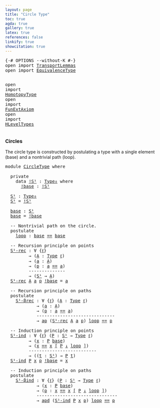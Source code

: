 ```yaml
---
layout: page
title: "Circle Type"
toc: true
agda: true
gallery: true
latex: true
references: false
linkify: true
showcitation: true
---
```


<div class="hide" >
<pre class="Agda">
<a id="185" class="Symbol">{-#</a> <a id="189" class="Keyword">OPTIONS</a> <a id="197" class="Pragma">--without-K</a> <a id="209" class="Symbol">#-}</a>
<a id="213" class="Keyword">open</a> <a id="218" class="Keyword">import</a> <a id="225" href="TransportLemmas.html" class="Module">TransportLemmas</a>
<a id="241" class="Keyword">open</a> <a id="246" class="Keyword">import</a> <a id="253" href="EquivalenceType.html" class="Module">EquivalenceType</a>

<a id="270" class="Keyword">open</a> <a id="275" class="Keyword">import</a> <a id="282" href="HomotopyType.html" class="Module">HomotopyType</a>
<a id="295" class="Keyword">open</a> <a id="300" class="Keyword">import</a> <a id="307" href="FunExtAxiom.html" class="Module">FunExtAxiom</a>
<a id="319" class="Keyword">open</a> <a id="324" class="Keyword">import</a> <a id="331" href="HLevelTypes.html" class="Module">HLevelTypes</a>
</pre>
</div>

### Circles

The circle type is constructed by postulating a type with
a single element (base) and a nontrivial path (loop).

<pre class="Agda">
<a id="501" class="Keyword">module</a> <a id="508" href="CircleType.html" class="Module">CircleType</a> <a id="519" class="Keyword">where</a>

  <a id="528" class="Keyword">private</a>
    <a id="540" class="Keyword">data</a> <a id="!S¹"></a><a id="545" href="CircleType.html#545" class="Datatype">!S¹</a> <a id="549" class="Symbol">:</a> <a id="551" href="Intro.html#1892" class="Function">Type₀</a> <a id="557" class="Keyword">where</a>
      <a id="!S¹.!base"></a><a id="569" href="CircleType.html#569" class="InductiveConstructor">!base</a> <a id="575" class="Symbol">:</a> <a id="577" href="CircleType.html#545" class="Datatype">!S¹</a>

  <a id="S¹"></a><a id="584" href="CircleType.html#584" class="Function">S¹</a> <a id="587" class="Symbol">:</a> <a id="589" href="Intro.html#1892" class="Function">Type₀</a>
  <a id="597" href="CircleType.html#584" class="Function">S¹</a> <a id="600" class="Symbol">=</a> <a id="602" href="CircleType.html#545" class="Datatype">!S¹</a>

  <a id="base"></a><a id="609" href="CircleType.html#609" class="Function">base</a> <a id="614" class="Symbol">:</a> <a id="616" href="CircleType.html#584" class="Function">S¹</a>
  <a id="621" href="CircleType.html#609" class="Function">base</a> <a id="626" class="Symbol">=</a> <a id="628" href="CircleType.html#569" class="InductiveConstructor">!base</a>

  <a id="637" class="Comment">-- Nontrivial path on the circle.</a>
  <a id="673" class="Keyword">postulate</a>
    <a id="loop"></a><a id="687" href="CircleType.html#687" class="Postulate">loop</a> <a id="692" class="Symbol">:</a> <a id="694" href="CircleType.html#609" class="Function">base</a> <a id="699" href="BasicTypes.html#4294" class="Datatype Operator">==</a> <a id="702" href="CircleType.html#609" class="Function">base</a>

  <a id="710" class="Comment">-- Recursion principle on points</a>
  <a id="S¹-rec"></a><a id="745" href="CircleType.html#745" class="Function">S¹-rec</a> <a id="752" class="Symbol">:</a> <a id="754" class="Symbol">∀</a> <a id="756" class="Symbol">{</a><a id="757" href="CircleType.html#757" class="Bound">ℓ</a><a id="758" class="Symbol">}</a>
         <a id="769" class="Symbol">→</a> <a id="771" class="Symbol">(</a><a id="772" href="CircleType.html#772" class="Bound">A</a> <a id="774" class="Symbol">:</a> <a id="776" href="Intro.html#1813" class="Function">Type</a> <a id="781" href="CircleType.html#757" class="Bound">ℓ</a><a id="782" class="Symbol">)</a>
         <a id="793" class="Symbol">→</a> <a id="795" class="Symbol">(</a><a id="796" href="CircleType.html#796" class="Bound">a</a> <a id="798" class="Symbol">:</a> <a id="800" href="CircleType.html#772" class="Bound">A</a><a id="801" class="Symbol">)</a>
         <a id="812" class="Symbol">→</a> <a id="814" class="Symbol">(</a><a id="815" href="CircleType.html#815" class="Bound">p</a> <a id="817" class="Symbol">:</a> <a id="819" href="CircleType.html#796" class="Bound">a</a> <a id="821" href="BasicTypes.html#4294" class="Datatype Operator">==</a> <a id="824" href="CircleType.html#796" class="Bound">a</a><a id="825" class="Symbol">)</a>
         <a id="836" class="Comment">--------------</a>
         <a id="860" class="Symbol">→</a> <a id="862" class="Symbol">(</a><a id="863" href="CircleType.html#584" class="Function">S¹</a> <a id="866" class="Symbol">→</a> <a id="868" href="CircleType.html#772" class="Bound">A</a><a id="869" class="Symbol">)</a>
  <a id="873" href="CircleType.html#745" class="Function">S¹-rec</a> <a id="880" href="CircleType.html#880" class="Bound">A</a> <a id="882" href="CircleType.html#882" class="Bound">a</a> <a id="884" href="CircleType.html#884" class="Bound">p</a> <a id="886" href="CircleType.html#569" class="InductiveConstructor">!base</a> <a id="892" class="Symbol">=</a> <a id="894" href="CircleType.html#882" class="Bound">a</a>

  <a id="899" class="Comment">-- Recursion principle on paths</a>
  <a id="933" class="Keyword">postulate</a>
    <a id="S¹-βrec"></a><a id="947" href="CircleType.html#947" class="Postulate">S¹-βrec</a> <a id="955" class="Symbol">:</a> <a id="957" class="Symbol">∀</a> <a id="959" class="Symbol">{</a><a id="960" href="CircleType.html#960" class="Bound">ℓ</a><a id="961" class="Symbol">}</a> <a id="963" class="Symbol">(</a><a id="964" href="CircleType.html#964" class="Bound">A</a> <a id="966" class="Symbol">:</a> <a id="968" href="Intro.html#1813" class="Function">Type</a> <a id="973" href="CircleType.html#960" class="Bound">ℓ</a><a id="974" class="Symbol">)</a>
            <a id="988" class="Symbol">→</a> <a id="990" class="Symbol">(</a><a id="991" href="CircleType.html#991" class="Bound">a</a> <a id="993" class="Symbol">:</a> <a id="995" href="CircleType.html#964" class="Bound">A</a><a id="996" class="Symbol">)</a>
            <a id="1010" class="Symbol">→</a> <a id="1012" class="Symbol">(</a><a id="1013" href="CircleType.html#1013" class="Bound">p</a> <a id="1015" class="Symbol">:</a> <a id="1017" href="CircleType.html#991" class="Bound">a</a> <a id="1019" href="BasicTypes.html#4294" class="Datatype Operator">==</a> <a id="1022" href="CircleType.html#991" class="Bound">a</a><a id="1023" class="Symbol">)</a>
            <a id="1037" class="Comment">------------------------------</a>
            <a id="1080" class="Symbol">→</a> <a id="1082" href="AlgebraOnPaths.html#395" class="Function">ap</a> <a id="1085" class="Symbol">(</a><a id="1086" href="CircleType.html#745" class="Function">S¹-rec</a> <a id="1093" href="CircleType.html#964" class="Bound">A</a> <a id="1095" href="CircleType.html#991" class="Bound">a</a> <a id="1097" href="CircleType.html#1013" class="Bound">p</a><a id="1098" class="Symbol">)</a> <a id="1100" href="CircleType.html#687" class="Postulate">loop</a> <a id="1105" href="BasicTypes.html#4294" class="Datatype Operator">==</a> <a id="1108" href="CircleType.html#1013" class="Bound">p</a>

  <a id="1113" class="Comment">-- Induction principle on points</a>
  <a id="S¹-ind"></a><a id="1148" href="CircleType.html#1148" class="Function">S¹-ind</a> <a id="1155" class="Symbol">:</a> <a id="1157" class="Symbol">∀</a> <a id="1159" class="Symbol">{</a><a id="1160" href="CircleType.html#1160" class="Bound">ℓ</a><a id="1161" class="Symbol">}</a> <a id="1163" class="Symbol">(</a><a id="1164" href="CircleType.html#1164" class="Bound">P</a> <a id="1166" class="Symbol">:</a> <a id="1168" href="CircleType.html#584" class="Function">S¹</a> <a id="1171" class="Symbol">→</a> <a id="1173" href="Intro.html#1813" class="Function">Type</a> <a id="1178" href="CircleType.html#1160" class="Bound">ℓ</a><a id="1179" class="Symbol">)</a>
         <a id="1190" class="Symbol">→</a> <a id="1192" class="Symbol">(</a><a id="1193" href="CircleType.html#1193" class="Bound">x</a> <a id="1195" class="Symbol">:</a> <a id="1197" href="CircleType.html#1164" class="Bound">P</a> <a id="1199" href="CircleType.html#609" class="Function">base</a><a id="1203" class="Symbol">)</a>
         <a id="1214" class="Symbol">→</a> <a id="1216" class="Symbol">(</a><a id="1217" href="CircleType.html#1193" class="Bound">x</a> <a id="1219" href="Transport.html#1447" class="Function">==</a> <a id="1222" href="CircleType.html#1193" class="Bound">x</a> <a id="1224" href="Transport.html#1447" class="Function">[</a> <a id="1226" href="CircleType.html#1164" class="Bound">P</a> <a id="1228" href="Transport.html#1447" class="Function">↓</a> <a id="1230" href="CircleType.html#687" class="Postulate">loop</a> <a id="1235" href="Transport.html#1447" class="Function">]</a><a id="1236" class="Symbol">)</a>
         <a id="1247" class="Comment">--------------------------</a>
         <a id="1283" class="Symbol">→</a> <a id="1285" class="Symbol">((</a><a id="1287" href="CircleType.html#1287" class="Bound">t</a> <a id="1289" class="Symbol">:</a> <a id="1291" href="CircleType.html#584" class="Function">S¹</a><a id="1293" class="Symbol">)</a> <a id="1295" class="Symbol">→</a> <a id="1297" href="CircleType.html#1164" class="Bound">P</a> <a id="1299" href="CircleType.html#1287" class="Bound">t</a><a id="1300" class="Symbol">)</a>
  <a id="1304" href="CircleType.html#1148" class="Function">S¹-ind</a> <a id="1311" href="CircleType.html#1311" class="Bound">P</a> <a id="1313" href="CircleType.html#1313" class="Bound">x</a> <a id="1315" href="CircleType.html#1315" class="Bound">p</a> <a id="1317" href="CircleType.html#569" class="InductiveConstructor">!base</a> <a id="1323" class="Symbol">=</a> <a id="1325" href="CircleType.html#1313" class="Bound">x</a>

  <a id="1330" class="Comment">-- Induction principle on paths</a>
  <a id="1364" class="Keyword">postulate</a>
    <a id="S¹-βind"></a><a id="1378" href="CircleType.html#1378" class="Postulate">S¹-βind</a> <a id="1386" class="Symbol">:</a> <a id="1388" class="Symbol">∀</a> <a id="1390" class="Symbol">{</a><a id="1391" href="CircleType.html#1391" class="Bound">ℓ</a><a id="1392" class="Symbol">}</a> <a id="1394" class="Symbol">(</a><a id="1395" href="CircleType.html#1395" class="Bound">P</a> <a id="1397" class="Symbol">:</a> <a id="1399" href="CircleType.html#584" class="Function">S¹</a> <a id="1402" class="Symbol">→</a> <a id="1404" href="Intro.html#1813" class="Function">Type</a> <a id="1409" href="CircleType.html#1391" class="Bound">ℓ</a><a id="1410" class="Symbol">)</a>
            <a id="1424" class="Symbol">→</a> <a id="1426" class="Symbol">(</a><a id="1427" href="CircleType.html#1427" class="Bound">x</a> <a id="1429" class="Symbol">:</a> <a id="1431" href="CircleType.html#1395" class="Bound">P</a> <a id="1433" href="CircleType.html#609" class="Function">base</a><a id="1437" class="Symbol">)</a>
            <a id="1451" class="Symbol">→</a> <a id="1453" class="Symbol">(</a><a id="1454" href="CircleType.html#1454" class="Bound">p</a> <a id="1456" class="Symbol">:</a> <a id="1458" href="CircleType.html#1427" class="Bound">x</a> <a id="1460" href="Transport.html#1447" class="Function">==</a> <a id="1463" href="CircleType.html#1427" class="Bound">x</a> <a id="1465" href="Transport.html#1447" class="Function">[</a> <a id="1467" href="CircleType.html#1395" class="Bound">P</a> <a id="1469" href="Transport.html#1447" class="Function">↓</a> <a id="1471" href="CircleType.html#687" class="Postulate">loop</a> <a id="1476" href="Transport.html#1447" class="Function">]</a><a id="1477" class="Symbol">)</a>
            <a id="1491" class="Comment">-------------------------------</a>
            <a id="1535" class="Symbol">→</a> <a id="1537" href="TransportLemmas.html#8403" class="Function">apd</a> <a id="1541" class="Symbol">(</a><a id="1542" href="CircleType.html#1148" class="Function">S¹-ind</a> <a id="1549" href="CircleType.html#1395" class="Bound">P</a> <a id="1551" href="CircleType.html#1427" class="Bound">x</a> <a id="1553" href="CircleType.html#1454" class="Bound">p</a><a id="1554" class="Symbol">)</a> <a id="1556" href="CircleType.html#687" class="Postulate">loop</a> <a id="1561" href="BasicTypes.html#4294" class="Datatype Operator">==</a> <a id="1564" href="CircleType.html#1454" class="Bound">p</a>

</pre>
